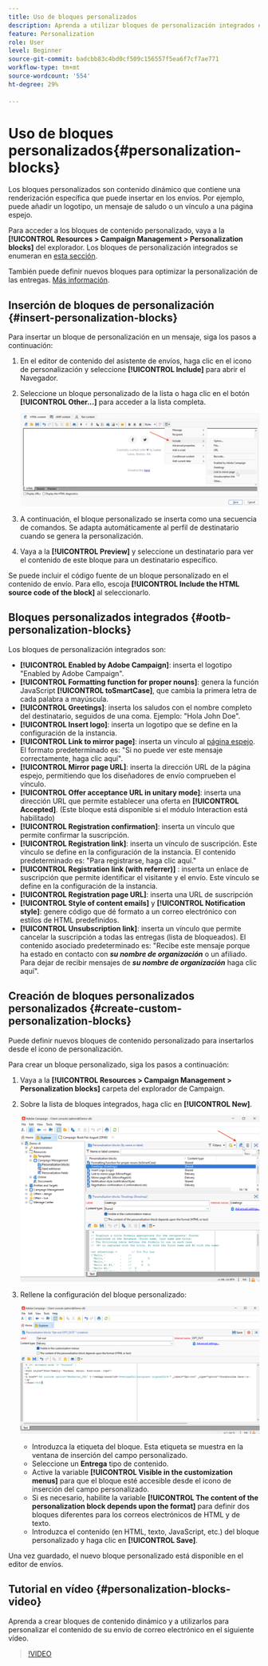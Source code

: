 ```yaml
---
title: Uso de bloques personalizados
description: Aprenda a utilizar bloques de personalización integrados en el contenido del mensaje
feature: Personalization
role: User
level: Beginner
source-git-commit: badcbb83c4bd0cf509c156557f5ea6f7cf7ae771
workflow-type: tm+mt
source-wordcount: '554'
ht-degree: 29%

---
```



# Uso de bloques personalizados{#personalization-blocks}

Los bloques personalizados son contenido dinámico que contiene una renderización específica que puede insertar en los envíos. Por ejemplo, puede añadir un logotipo, un mensaje de saludo o un vínculo a una página espejo.

Para acceder a los bloques de contenido personalizado, vaya a la **[!UICONTROL Resources > Campaign Management > Personalization blocks]** del explorador. Los bloques de personalización integrados se enumeran en [esta sección](#ootb-personalization-blocks).

También puede definir nuevos bloques para optimizar la personalización de las entregas. [Más información](#create-custom-personalization-blocks).

## Inserción de bloques de personalización {#insert-personalization-blocks}

Para insertar un bloque de personalización en un mensaje, siga los pasos a continuación:

1. En el editor de contenido del asistente de envíos, haga clic en el icono de personalización y seleccione **[!UICONTROL Include]** para abrir el Navegador.
1. Seleccione un bloque personalizado de la lista o haga clic en el botón **[!UICONTROL Other...]** para acceder a la lista completa.

   ![](assets/perso-content-block.png)

1. A continuación, el bloque personalizado se inserta como una secuencia de comandos. Se adapta automáticamente al perfil de destinatario cuando se genera la personalización.
1. Vaya a la **[!UICONTROL Preview]** y seleccione un destinatario para ver el contenido de este bloque para un destinatario específico.

Se puede incluir el código fuente de un bloque personalizado en el contenido de envío. Para ello, escoja **[!UICONTROL Include the HTML source code of the block]** al seleccionarlo.

## Bloques personalizados integrados {#ootb-personalization-blocks}

Los bloques de personalización integrados son:

* **[!UICONTROL Enabled by Adobe Campaign]**: inserta el logotipo &quot;Enabled by Adobe Campaign&quot;.
* **[!UICONTROL Formatting function for proper nouns]**: genera la función JavaScript **[!UICONTROL toSmartCase]**, que cambia la primera letra de cada palabra a mayúscula.
* **[!UICONTROL Greetings]**: inserta los saludos con el nombre completo del destinatario, seguidos de una coma. Ejemplo: &quot;Hola John Doe&quot;.
* **[!UICONTROL Insert logo]**: inserta un logotipo que se define en la configuración de la instancia.
* **[!UICONTROL Link to mirror page]**: inserta un vínculo al [página espejo](mirror-page.md). El formato predeterminado es: &quot;Si no puede ver este mensaje correctamente, haga clic aquí&quot;.
* **[!UICONTROL Mirror page URL]**: inserta la dirección URL de la página espejo, permitiendo que los diseñadores de envío comprueben el vínculo.
* **[!UICONTROL Offer acceptance URL in unitary mode]**: inserta una dirección URL que permite establecer una oferta en **[!UICONTROL Accepted]**. (Este bloque está disponible si el módulo Interaction está habilitado)
* **[!UICONTROL Registration confirmation]**: inserta un vínculo que permite confirmar la suscripción.
* **[!UICONTROL Registration link]**: inserta un vínculo de suscripción. Este vínculo se define en la configuración de la instancia. El contenido predeterminado es: &quot;Para registrarse, haga clic aquí.&quot;
* **[!UICONTROL Registration link (with referrer)]** : inserta un enlace de suscripción que permite identificar el visitante y el envío. Este vínculo se define en la configuración de la instancia.
* **[!UICONTROL Registration page URL]**: inserta una URL de suscripción
* **[!UICONTROL Style of content emails]** y **[!UICONTROL Notification style]**: genere código que dé formato a un correo electrónico con estilos de HTML predefinidos.
* **[!UICONTROL Unsubscription link]**: inserta un vínculo que permite cancelar la suscripción a todas las entregas (lista de bloqueados). El contenido asociado predeterminado es: &quot;Recibe este mensaje porque ha estado en contacto con ***su nombre de organización*** o un afiliado. Para dejar de recibir mensajes de ***su nombre de organización*** haga clic aquí&quot;.

## Creación de bloques personalizados personalizados {#create-custom-personalization-blocks}

Puede definir nuevos bloques de contenido personalizado para insertarlos desde el icono de personalización.

Para crear un bloque personalizado, siga los pasos a continuación:

1. Vaya a la **[!UICONTROL Resources > Campaign Management > Personalization blocks]** carpeta del explorador de Campaign.
1. Sobre la lista de bloques integrados, haga clic en **[!UICONTROL New]**.

   ![](assets/perso-new-block.png)

1. Rellene la configuración del bloque personalizado:

   ![](assets/perso-custom-block.png)

   * Introduzca la etiqueta del bloque. Esta etiqueta se muestra en la ventana de inserción del campo personalizado.
   * Seleccione un **Entrega** tipo de contenido.
   * Active la variable **[!UICONTROL Visible in the customization menus]** para que el bloque esté accesible desde el icono de inserción del campo personalizado.
   * Si es necesario, habilite la variable **[!UICONTROL The content of the personalization block depends upon the format]** para definir dos bloques diferentes para los correos electrónicos de HTML y de texto.
   * Introduzca el contenido (en HTML, texto, JavaScript, etc.) del bloque personalizado y haga clic en **[!UICONTROL Save]**.

Una vez guardado, el nuevo bloque personalizado está disponible en el editor de envíos.

## Tutorial en vídeo {#personalization-blocks-video}

Aprenda a crear bloques de contenido dinámico y a utilizarlos para personalizar el contenido de su envío de correo electrónico en el siguiente vídeo.

>[!VIDEO](https://video.tv.adobe.com/v/342088?quality=12)


